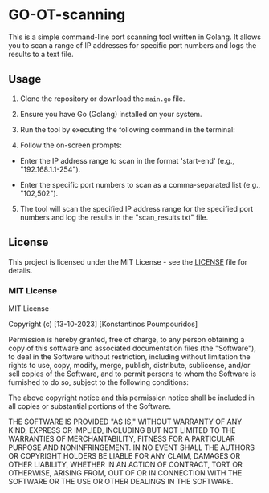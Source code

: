 # GO-OT-scanning

This is a simple command-line port scanning tool written in Golang. It allows you to scan a range of IP addresses for specific port numbers and logs the results to a text file.

## Usage

1. Clone the repository or download the `main.go` file.

2. Ensure you have Go (Golang) installed on your system.

3. Run the tool by executing the following command in the terminal:


4. Follow the on-screen prompts:

- Enter the IP address range to scan in the format 'start-end' (e.g., "192.168.1.1-254").

- Enter the specific port numbers to scan as a comma-separated list (e.g., "102,502").

5. The tool will scan the specified IP address range for the specified port numbers and log the results in the "scan_results.txt" file.

## License

This project is licensed under the MIT License - see the [LICENSE](LICENSE) file for details.

### MIT License

MIT License

Copyright (c) [13-10-2023] [Konstantinos Poumpouridos]

Permission is hereby granted, free of charge, to any person obtaining a copy
of this software and associated documentation files (the "Software"), to deal
in the Software without restriction, including without limitation the rights
to use, copy, modify, merge, publish, distribute, sublicense, and/or sell
copies of the Software, and to permit persons to whom the Software is
furnished to do so, subject to the following conditions:

The above copyright notice and this permission notice shall be included in all
copies or substantial portions of the Software.

THE SOFTWARE IS PROVIDED "AS IS," WITHOUT WARRANTY OF ANY KIND, EXPRESS OR
IMPLIED, INCLUDING BUT NOT LIMITED TO THE WARRANTIES OF MERCHANTABILITY, FITNESS
FOR A PARTICULAR PURPOSE AND NONINFRINGEMENT. IN NO EVENT SHALL THE AUTHORS OR
COPYRIGHT HOLDERS BE LIABLE FOR ANY CLAIM, DAMAGES OR OTHER LIABILITY, WHETHER
IN AN ACTION OF CONTRACT, TORT OR OTHERWISE, ARISING FROM, OUT OF OR IN
CONNECTION WITH THE SOFTWARE OR THE USE OR OTHER DEALINGS IN THE SOFTWARE.
